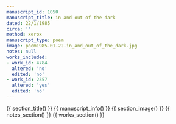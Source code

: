 ```yaml
---
manuscript_id: 1050
manuscript_title: in and out of the dark
dated: 22/1/1985
circa: ''
method: xerox
manuscript_type: poem
image: poem1985-01-22-in_and_out_of_the_dark.jpg
notes: null
works_included:
- work_id: 4784
  altered: 'no'
  edited: 'no'
- work_id: 2357
  altered: 'yes'
  edited: 'no'
---
```


{{ section_title() }}
{{ manuscript_info() }}
{{ section_image() }}
{{ notes_section() }}
{{ works_section() }}
